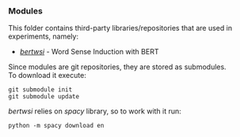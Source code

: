 ### Modules
This folder contains third-party libraries/repositories that are used in experiments, namely:
- [*bertwsi*](https://github.com/dayyass/bertwsi) - Word Sense Induction with BERT

Since modules are git repositories, they are stored as submodules.<br>
To download it execute:<br>
```
git submodule init
git submodule update
```

*bertwsi* relies on *spacy* library, so to work with it run:
```
python -m spacy download en
```
